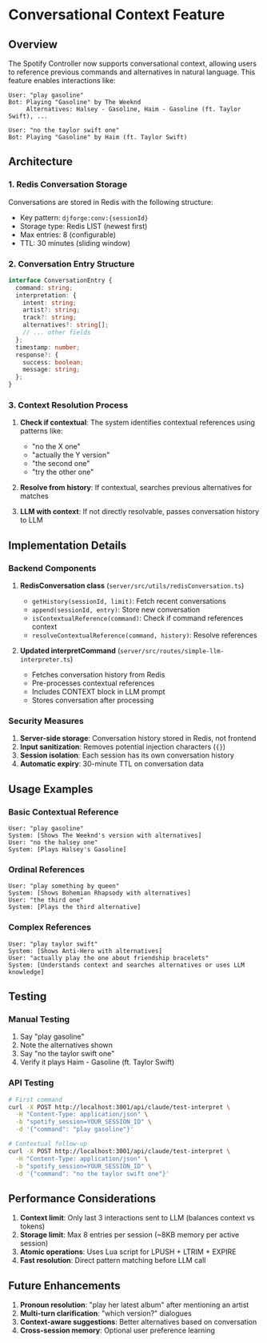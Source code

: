 # Conversational Context Feature

## Overview

The Spotify Controller now supports conversational context, allowing users to reference previous commands and alternatives in natural language. This feature enables interactions like:

```
User: "play gasoline"
Bot: Playing "Gasoline" by The Weeknd
     Alternatives: Halsey - Gasoline, Haim - Gasoline (ft. Taylor Swift), ...

User: "no the taylor swift one"
Bot: Playing "Gasoline" by Haim (ft. Taylor Swift)
```

## Architecture

### 1. Redis Conversation Storage

Conversations are stored in Redis with the following structure:
- Key pattern: `djforge:conv:{sessionId}`
- Storage type: Redis LIST (newest first)
- Max entries: 8 (configurable)
- TTL: 30 minutes (sliding window)

### 2. Conversation Entry Structure

```typescript
interface ConversationEntry {
  command: string;
  interpretation: {
    intent: string;
    artist?: string;
    track?: string;
    alternatives?: string[];
    // ... other fields
  };
  timestamp: number;
  response?: {
    success: boolean;
    message: string;
  };
}
```

### 3. Context Resolution Process

1. **Check if contextual**: The system identifies contextual references using patterns like:
   - "no the X one"
   - "actually the Y version"
   - "the second one"
   - "try the other one"

2. **Resolve from history**: If contextual, searches previous alternatives for matches

3. **LLM with context**: If not directly resolvable, passes conversation history to LLM

## Implementation Details

### Backend Components

1. **RedisConversation class** (`server/src/utils/redisConversation.ts`)
   - `getHistory(sessionId, limit)`: Fetch recent conversations
   - `append(sessionId, entry)`: Store new conversation
   - `isContextualReference(command)`: Check if command references context
   - `resolveContextualReference(command, history)`: Resolve references

2. **Updated interpretCommand** (`server/src/routes/simple-llm-interpreter.ts`)
   - Fetches conversation history from Redis
   - Pre-processes contextual references
   - Includes CONTEXT block in LLM prompt
   - Stores conversation after processing

### Security Measures

1. **Server-side storage**: Conversation history stored in Redis, not frontend
2. **Input sanitization**: Removes potential injection characters (`{}`)
3. **Session isolation**: Each session has its own conversation history
4. **Automatic expiry**: 30-minute TTL on conversation data

## Usage Examples

### Basic Contextual Reference
```
User: "play gasoline"
System: [Shows The Weeknd's version with alternatives]
User: "no the halsey one"
System: [Plays Halsey's Gasoline]
```

### Ordinal References
```
User: "play something by queen"
System: [Shows Bohemian Rhapsody with alternatives]
User: "the third one"
System: [Plays the third alternative]
```

### Complex References
```
User: "play taylor swift"
System: [Shows Anti-Hero with alternatives]
User: "actually play the one about friendship bracelets"
System: [Understands context and searches alternatives or uses LLM knowledge]
```

## Testing

### Manual Testing
1. Say "play gasoline"
2. Note the alternatives shown
3. Say "no the taylor swift one"
4. Verify it plays Haim - Gasoline (ft. Taylor Swift)

### API Testing
```bash
# First command
curl -X POST http://localhost:3001/api/claude/test-interpret \
  -H "Content-Type: application/json" \
  -b "spotify_session=YOUR_SESSION_ID" \
  -d '{"command": "play gasoline"}'

# Contextual follow-up
curl -X POST http://localhost:3001/api/claude/test-interpret \
  -H "Content-Type: application/json" \
  -b "spotify_session=YOUR_SESSION_ID" \
  -d '{"command": "no the taylor swift one"}'
```

## Performance Considerations

1. **Context limit**: Only last 3 interactions sent to LLM (balances context vs tokens)
2. **Storage limit**: Max 8 entries per session (~8KB memory per active session)
3. **Atomic operations**: Uses Lua script for LPUSH + LTRIM + EXPIRE
4. **Fast resolution**: Direct pattern matching before LLM call

## Future Enhancements

1. **Pronoun resolution**: "play her latest album" after mentioning an artist
2. **Multi-turn clarification**: "which version?" dialogues
3. **Context-aware suggestions**: Better alternatives based on conversation
4. **Cross-session memory**: Optional user preference learning